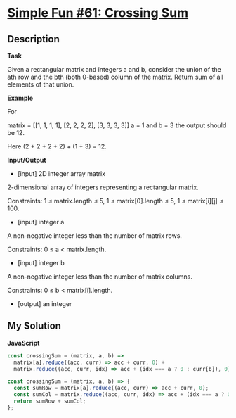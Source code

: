 # [Simple Fun #61: Crossing Sum](https://www.codewars.com/kata/5889ab4928c08c08da00009b)

## Description

**Task**

Given a rectangular matrix and integers a and b, consider the union of the ath row and the bth (both 0-based) column of the matrix. Return sum of all elements of that union.

**Example**

For

matrix = [[1, 1, 1, 1],            [2, 2, 2, 2],            [3, 3, 3, 3]] a = 1 and b = 3 the output should be 12.

Here (2 + 2 + 2 + 2) + (1 + 3) = 12.

**Input/Output**

- [input] 2D integer array matrix

2-dimensional array of integers representing a rectangular matrix.

Constraints: 1 ≤ matrix.length ≤ 5, 1 ≤ matrix[0].length ≤ 5, 1 ≤ matrix[i][j] ≤ 100.

- [input] integer a

A non-negative integer less than the number of matrix rows.

Constraints: 0 ≤ a < matrix.length.

- [input] integer b

A non-negative integer less than the number of matrix columns.

Constraints: 0 ≤ b < matrix[i].length.

- [output] an integer

## My Solution

**JavaScript**

```js
const crossingSum = (matrix, a, b) =>
  matrix[a].reduce((acc, curr) => acc + curr, 0) +
  matrix.reduce((acc, curr, idx) => acc + (idx === a ? 0 : curr[b]), 0);
```

```js
const crossingSum = (matrix, a, b) => {
  const sumRow = matrix[a].reduce((acc, curr) => acc + curr, 0);
  const sumCol = matrix.reduce((acc, curr, idx) => acc + (idx === a ? 0 : curr[b]), 0);
  return sumRow + sumCol;
};
```
